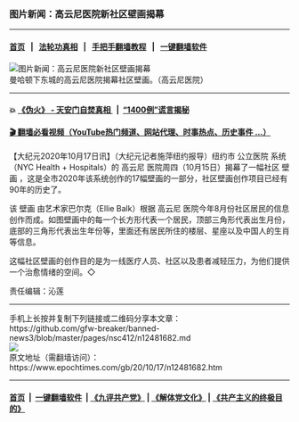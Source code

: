 ### 图片新闻：高云尼医院新社区壁画揭幕
------------------------

#### [首页](https://github.com/gfw-breaker/banned-news3/blob/master/README.md) &nbsp;&nbsp;|&nbsp;&nbsp; [法轮功真相](https://github.com/begood0513/basic/blob/master/README.md)  &nbsp;&nbsp;|&nbsp;&nbsp; [手把手翻墙教程](https://github.com/gfw-breaker/guides/wiki)  &nbsp;&nbsp;|&nbsp;&nbsp; [一键翻墙软件](https://github.com/gfw-breaker/nogfw/blob/master/README.md)  



<div><img alt="图片新闻：高云尼医院新社区壁画揭幕" class="attachment-djy_600_400 size-djy_600_400 wp-post-image" src="https://i.epochtimes.com/assets/uploads/2020/10/144338-600x400.jpg"/>
<div class="caption">
 曼哈顿下东城的高云尼医院揭幕社区壁画。（高云尼医院）
</div></div><hr/>

#### 💥 [《伪火》 - 天安门自焚真相 ](http://158.247.195.190:10000/videos/blog/weihuo.html)&nbsp; |&nbsp; [“1400例”谎言揭秘  ](http://158.247.195.190:10000/videos/blog/jiexi1400.html)

#### [ 🎬  翻墙必看视频（YouTube热门频道、网站代理、时事热点、历史事件 ...）](https://github.com/gfw-breaker/links/blob/master/banned.md)

<div><p>
 【大纪元2020年10月17日讯】（大纪元记者施萍纽约报导）纽约市
 <ok href="https://www.epochtimes.com/gb/tag/%E5%85%AC%E7%AB%8B%E5%8C%BB%E9%99%A2.html">
  公立医院
 </ok>
 系统（NYC Health + Hospitals）的
 <ok href="https://www.epochtimes.com/gb/tag/%E9%AB%98%E4%BA%91%E5%B0%BC.html">
  高云尼
 </ok>
 医院周四（10月15日）揭幕了一幅社区
 <ok href="https://www.epochtimes.com/gb/tag/%E5%A3%81%E7%94%BB.html">
  壁画
 </ok>
 ，这是全市2020年该系统创作的17幅壁画的一部分，社区壁画创作项目已经有90年的历史了。
</p>
<p>
 该
 <ok href="https://www.epochtimes.com/gb/tag/%E5%A3%81%E7%94%BB.html">
  壁画
 </ok>
 由艺术家巴尔克（Ellie Balk）根据
 <ok href="https://www.epochtimes.com/gb/tag/%E9%AB%98%E4%BA%91%E5%B0%BC.html">
  高云尼
 </ok>
 医院今年8月份社区居民的信息创作而成。如图壁画中的每一个长方形代表一个居民，顶部三角形代表出生月份，底部的三角形代表出生年份等，里面还有居民所住的楼层、星座以及中国人的生肖等信息。
</p>
<p>
 这幅社区壁画的创作目的是为一线医疗人员、社区以及患者减轻压力，为他们提供一个治愈情绪的空间。◇
</p>
<p>
 责任编辑：沁莲
</p>
</div>
<hr/>
手机上长按并复制下列链接或二维码分享本文章：<br/>
https://github.com/gfw-breaker/banned-news3/blob/master/pages/nsc412/n12481682.md <br/>
<a href='https://github.com/gfw-breaker/banned-news3/blob/master/pages/nsc412/n12481682.md'><img src='https://github.com/gfw-breaker/banned-news3/blob/master/pages/nsc412/n12481682.md.png'/></a> <br/>
原文地址（需翻墙访问）：https://www.epochtimes.com/gb/20/10/17/n12481682.htm


------------------------
#### [首页](https://github.com/gfw-breaker/banned-news3/blob/master/README.md) &nbsp;|&nbsp; [一键翻墙软件](https://github.com/gfw-breaker/nogfw/blob/master/README.md) &nbsp;| [《九评共产党》](https://github.com/gfw-breaker/9ping.md/blob/master/README.md#九评之一评共产党是什么) | [《解体党文化》](https://github.com/gfw-breaker/jtdwh.md/blob/master/README.md) | [《共产主义的终极目的》](https://github.com/gfw-breaker/gczydzjmd.md/blob/master/README.md)


<img src='http://gfw-breaker.win/banned-news3/pages/nsc412/n12481682.md' width='0px' height='0px'/>